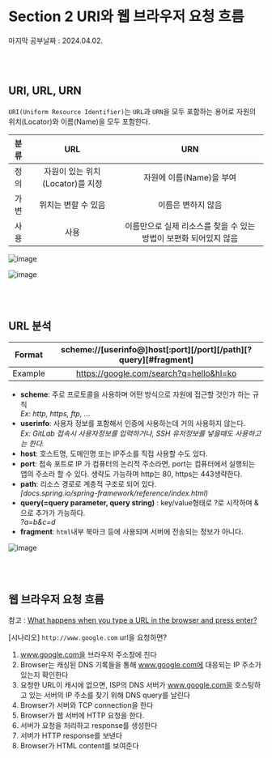 # Section 2 URI와 웹 브라우저 요청 흐름
마지막 공부날짜 : 2024.04.02.

</br></br>

## URI, URL, URN
`URI(Uniform Resource Identifier)`는 `URL`과 `URN`을 모두 포함하는 용어로 자원의 위치(Locator)와 이름(Name)을 모두 포함한다. 

|분류|URL|URN|
|:--:|:--:|:--:|
|정의|자원이 있는 위치(Locator)를 지정|자원에 이름(Name)을 부여|
|가변|위치는 변할 수 있음|이름은 변하지 않음|
|사용|사용|이름만으로 실제 리소스를 찾을 수 있는 방법이 보편화 되어있지 않음|

![image](https://github.com/fsm12/Dev-Book/assets/74345771/145f62b5-8ee4-4574-ad56-db6935a8ee74)

![image](https://github.com/fsm12/Dev-Book/assets/74345771/573f05da-1b25-4597-a9a0-0a4e7a94bf3c)

</br></br>

## URL 분석
|Format|scheme://[userinfo@]host[:port][/port][/path][?query][#fragment]|
|:--:|:--:|
|Example|https://google.com/search?q=hello&hl=ko|

- **scheme**: 주로 프로토콜을 사용하며 어떤 방식으로 자원에 접근할 것인가 하는 규칙   
    *Ex: http, https, ftp, ...*
- **userinfo**: 사용자 정보를 포함해서 인증에 사용하는데 거의 사용하지 않는다.    
*Ex:  GitLab 접속시 사용자정보를 입력하거나, SSH 유저정보를 넣을때도 사용하고는 한다.* 
- **host**: 호스트명, 도메인명 또는 IP주소를 직접 사용할 수도 있다.    
- **port**: 접속 포트로 IP 가 컴퓨터의 논리적 주소라면, port는 컴퓨터에서 실행되는 앱의 주소라 할 수 있다. 생략도 가능하며 http는 80, https는 443생략한다.    
- **path**: 리소스 경로로 계층적 구조로 되어 있다.   
*[docs.spring.io/spring-framework/reference/index.html)*   
- **query(=query parameter, query string)** : key/value형태로 ?로 시작하며 &으로 추가가 가능하다.   
*?a=b&c=d*
- **fragment**: `html`내부 북마크 등에 사용되며 서버에 전송되는 정보가 아니다.

![image](https://github.com/fsm12/Dev-Book/assets/74345771/6f5c7d9a-fe07-4ae6-a9d5-c52b5852b4cb)

</br></br>

## 웹 브라우저 요청 흐름

참고 : [What happens when you type a URL in the browser and press enter?](https://medium.com/@maneesa/what-happens-when-you-type-an-url-in-the-browser-and-press-enter-bb0aa2449c1a)

[시나리오] `http://www.google.com` url을 요청하면?
1. www.google.com을 브라우저 주소창에 친다 
2. Browser는 캐싱된 DNS 기록들을 통해 www.google.com에 대응되는 IP 주소가 있는지 확인한다
3. 요청한 URL이 캐시에 없으면, ISP의 DNS 서버가 www.google.com을 호스팅하고 있는 서버의 IP 주소를 찾기 위해 DNS query를 날린다
4. Browser가 서버와 TCP connection을 한다
5. Browser가 웹 서버에 HTTP 요청을 한다.
6. 서버가 요청을 처리하고 response를 생성한다
7. 서버가 HTTP response를 보낸다
8. Browser가 HTML content를 보여준다

